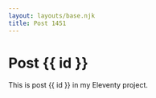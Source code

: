 ```yaml
---
layout: layouts/base.njk
title: Post 1451
---
```


# Post {{ id }}

This is post {{ id }} in my Eleventy project.
